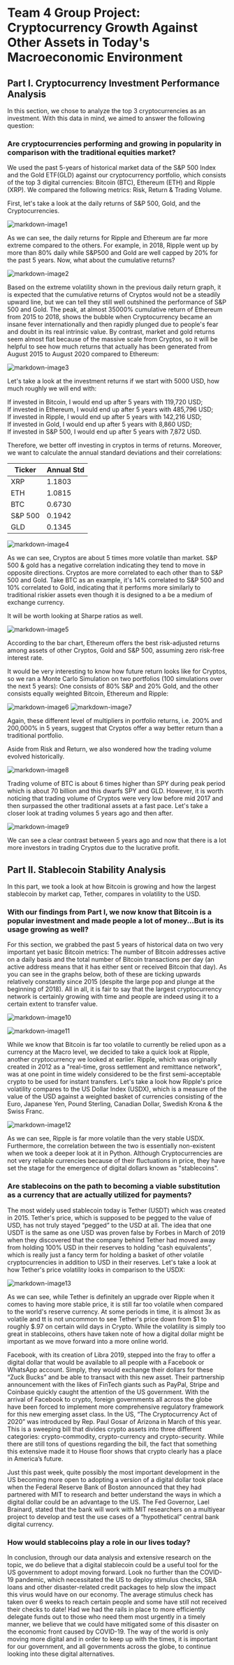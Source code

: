 # Team 4 Group Project: Cryptocurrency Growth Against Other Assets in Today's Macroeconomic Environment

## Part I. Cryptocurrency Investment Performance Analysis

In this section, we chose to analyze the top 3 cryptocurrencies as an investment. With this data in mind, we aimed to answer the following question:

### Are cryptocurrencies performing and growing in popularity in comparison with the traditional equities market?

We used the past 5-years of historical market data of the S&P 500 Index and the Gold ETF(GLD) against our cryptocurrency portfolio, which consists of the top 3 digital currencies: Bitcoin (BTC), Ethereum (ETH) and Ripple (XRP). We compared the following metrics: Risk, Return & Trading Volume.

First, let's take a look at the daily returns of S&P 500, Gold, and the Cryptocurrencies. 

![markdown-image1](Images/p1_crypto_folio_plot.png)

As we can see, the daily returns for Ripple and Ethereum are far more extreme compared to the others. For example, in 2018, Ripple went up by more than 80% daily while S&P500 and Gold are well capped by 20% for the past 5 years. Now, what about the cumulative returns? 

![markdown-image2](Images/p1_cum_crypto_plot.png)

Based on the extreme volatility shown in the previous daily return graph, it is expected that the cumulative returns of Cryptos would not be a steadily upward line, but we can tell they still well outshined the performance of S&P 500 and Gold. The peak, at almost 35000% cumulative return of Ethereum from 2015 to 2018, shows the bubble when Cryptocurrency became an insane fever internationally and then rapidly plunged due to people's fear and doubt in its real intrinsic value. By contrast, market and gold returns seem almost flat because of the massive scale from Cryptos, so it will be helpful to see how much returns that actually has been generated from August 2015 to August 2020 compared to Ethereum: 

![markdown-image3](Images/p1_cum_single_plot.png)

Let's take a look at the investment returns if we start with 5000 USD, how much roughly we will end with: 

If invested in Bitcoin, I would end up after 5 years with 119,720 USD; <br />
If invested in Ethereum, I would end up after 5 years with 485,796 USD; <br />
If invested in Ripple, I would end up after 5 years with  142,216 USD; <br />
If invested in Gold, I would end up after 5 years with 8,860 USD; <br />
If invested in S&P 500, I would end up after 5 years with  7,872 USD.

Therefore, we better off investing in cryptos in terms of returns. Moreover, we want to calculate the annual standard deviations and their correlations: 

| Ticker  | Annual Std |
| --------| -----------|
| XRP     |    1.1803  |
| ETH     |    1.0815  |
| BTC     |    0.6730  |
| S&P 500 |    0.1942  |
| GLD     |    0.1345  |


![markdown-image4](Images/corr.png)

As we can see, Cryptos are about 5 times more volatile than market. S&P 500 & gold has a negative correlation indicating they tend to move in opposite directions. Cryptos are more correlated to each other than to S&P 500 and Gold. Take BTC as an example, it's 14% correlated to S&P 500 and 10% correlated to Gold, indicating that it performs more similarly to traditional riskier assets even though it is designed to a be a medium of exchange currency. 

It will be worth looking at Sharpe ratios as well. 

![markdown-image5](Images/p1_sharpe_ratios.png)

According to the bar chart, Ethereum offers the best risk-adjusted returns among assets of other Cryptos, Gold and S&P 500, assuming zero risk-free interest rate. 

It would be very interesting to know how future return looks like for Cryptos, so we ran a Monte Carlo Simulation on two portfolios (100 simulations over the next 5 years): One consists of 80% S&P and 20% Gold, and the other consists equally weighted Bitcoin, Ethereum and Ripple: 

![markdown-image6](Images/p1_sg_port_plot.png)
![markdown-image7](Images/p1_crypto_port_plot.png)

Again, these different level of multipliers in portfolio returns, i.e. 200% and 200,000% in 5 years, suggest that Cryptos offer a way better return than a traditional portfolio. 

Aside from Risk and Return, we also wondered how the trading volume evolved historically. 

![markdown-image8](Images/p1_volume_plot.png)

Trading volume of BTC is about 6 times higher than SPY during peak period which is about 70 billion and this dwarfs SPY and GLD. However, it is worth noticing that trading volume of Cryptos were very low before mid 2017 and then surpassed the other traditional assets at a fast pace. Let's take a closer look at trading volumes 5 years ago and then after.

![markdown-image9](Images/p1_comp_vol.png)

We can see a clear contrast between 5 years ago and now that there is a lot more investors in trading Cryptos due to the lucrative profit. 

## Part II. Stablecoin Stability Analysis

In this part, we took a look at how Bitcoin is growing and how the largest stablecoin by market cap, Tether, compares in volatility to the USD. 

### With our findings from Part I, we now know that Bitcoin is a popular investment and made people a lot of money...But is its usage growing as well?

For this section, we grabbed the past 5 years of historical data on two very important yet basic Bitcoin metrics: The number of Bitcoin addresses active on a daily basis and the total number of Bitcoin transactions per day (an active address means that it has either sent or received Bitcoin that day). As you can see in the graphs below, both of these are ticking upwards relatively constantly since 2015 (despite the large pop and plunge at the beginning of 2018). All in all, it is fair to say that the largest cryptocurrency network is certainly growing with time and people are indeed using it to a certain extent to transfer value.

![markdown-image10](Images/btc_wallets_active.png)

![markdown-image11](Images/btc_transactions.png)

While we know that Bitcoin is far too volatile to currently be relied upon as a currency at the Macro level, we decided to take a quick look at Ripple, another cryptocurrency we looked at earlier. Ripple, which was originally created in 2012 as a "real-time, gross settlement and remittance network", was at one point in time widely considered to be the first semi-acceptable crypto to be used for instant transfers. Let's take a look how Ripple's price volatility compares to the US Dollar Index (USDX), which is a measure of the value of the USD against a weighted basket of currencies consisting of the Euro, Japanese Yen, Pound Sterling, Canadian Dollar, Swedish Krona & the Swiss Franc.

![markdown-image12](Images/xrp_usdx_close.png)

As we can see, Ripple is far more volatile than the very stable USDX. Furthermore, the correlation between the two is essentially non-existent when we took a deeper look at it in Python. Although Cryptocurrencies are not very reliable currencies because of their fluctuations in price, they have set the stage for the emergence of digital dollars known as "stablecoins".

### Are stablecoins on the path to becoming a viable substitution as a currency that are actually utilized for payments?

The most widely used stablecoin today is Tether (USDT) which was created in 2015. Tether's price, which is supposed to be pegged to the value of USD, has not truly stayed “pegged” to the USD at all. The idea that one USDT is the same as one USD was proven false by Forbes in March of 2019 when they discovered that the company behind Tether had moved away from holding 100% USD in their reserves to holding “cash equivalents”, which is really just a fancy term for holding a basket of other volatile cryptocurrencies in addition to USD in their reserves. Let's take a look at how Tether's price volatility looks in comparison to the USDX:

![markdown-image13](Images/usdt_usdx_close.png)

As we can see, while Tether is definitely an upgrade over Ripple when it comes to having more stable price, it is still far too volatile when compared to the world's reserve currency. At some periods in time, it is almost 3x as volatile and tt is not uncommon to see Tether's price down from $1 to roughly $.97 on certain wild days in Crypto. While the volatility is simply too great in stablecoins, others have taken note of how a digital dollar might be important as we move forward into a more online world.

Facebook, with its creation of Libra 2019, stepped into the fray to offer a digital dollar that would be available to all people with a Facebook or WhatsApp account. Simply, they would exchange their dollars for these “Zuck Bucks” and be able to transact with this new asset. Their partnership announcement with the likes of FinTech giants such as PayPal, Stripe and Coinbase quickly caught the attention of the US government. With the arrival of Facebook to crypto, foreign governments all across the globe have been forced to implement more comprehensive regulatory framework for this new emerging asset class. In the US, “The Cryptocurrency Act of 2020” was introduced by Rep. Paul Gosar of Arizona in March of this year. This is a sweeping bill that divides crypto assets into three different categories: crypto-commodity, crypto-currency and crypto-security. While there are still tons of questions regarding the bill, the fact that something this extensive made it to House floor shows that crypto clearly has a place in America’s future.

Just this past week, quite possibly the most important development in the US becoming more open to adopting a version of a digital dollar took place when the Federal Reserve Bank of Boston announced that they had partnered with MIT to research and better understand the ways in which a digital dollar could be an advantage to the US. The Fed Governor, Lael Brainard, stated that the bank will work with MIT researchers on a multiyear project to develop and test the use cases of a “hypothetical” central bank digital currency.

### How would stablecoins play a role in our lives today?

In conclusion, through our data analysis and extensive research on the topic, we do believe that a digital stablecoin could be a useful tool for the US government to adopt moving forward. Look no further than the COVID-19 pandemic, which necessitated the US to deploy stimulus checks, SBA loans and other disaster-related credit packages to help slow the impact this virus would have on our economy. The average stimulus check has taken over 6 weeks to reach certain people and some have still not received their checks to date! Had we had the rails in place to more efficiently delegate funds out to those who need them most urgently in a timely manner, we believe that we could have mitigated some of this disaster on the economic front caused by COVID-19. The way of the world is only moving more digital and in order to keep up with the times, it is important for our government, and all governments across the globe, to continue looking into these digital alternatives.

